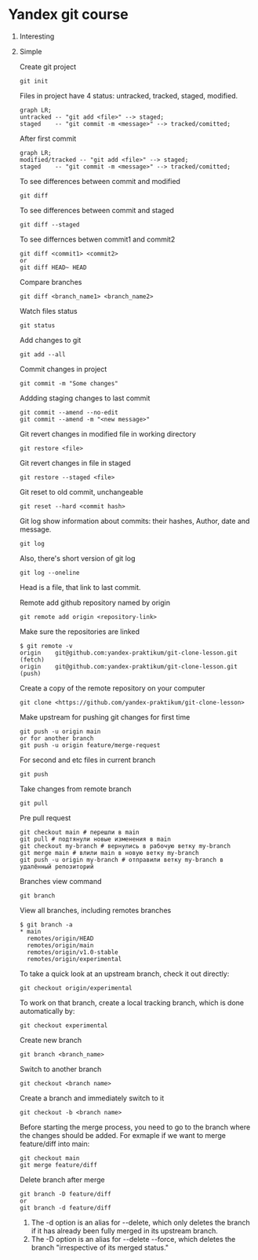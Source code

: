 # Yandex git course
1. Interesting
2. Simple

   Create git project
   ```
   git init
   ```
   
   Files in project have 4 status: untracked, tracked, staged, modified.
   ```mermaid
   graph LR;
   untracked -- "git add <file>" --> staged;
   staged    -- "git commit -m <message>" --> tracked/comitted;
   ```
   
   After first commit
   ```mermaid
   graph LR;
   modified/tracked -- "git add <file>" --> staged;
   staged    -- "git commit -m <message>" --> tracked/comitted;
   ```
   To see differences between commit and modified
   ```
   git diff
   ```
   To see differences between commit and staged
   ```
   git diff --staged
   ```
   To see differnces betwen commit1 and commit2
   ```
   git diff <commit1> <commit2>
   or
   git diff HEAD~ HEAD
   ```
   Compare branches
   ```
   git diff <branch_name1> <branch_name2>
   ```
   Watch files status
   ```
   git status
   ```

   Add changes to git
   ```
   git add --all
   ```

   Commit changes in project
   ```
   git commit -m "Some changes"
   ```
   Addding staging changes to last commit
   ```
   git commit --amend --no-edit
   git commit --amend -m "<new message>"
   ```
   
   Git revert changes in modified file in working directory
   ```
   git restore <file>
   ```

   Git revert changes in file in staged
   ```
   git restore --staged <file>
   ```

   Git reset to old commit, unchangeable
   ```
   git reset --hard <commit hash>
   ```

   Git log show information about commits: their hashes, Author, date and message.
   ```
   git log
   ```
   Also, there's short version of git log
   ```
   git log --oneline
   ```

   Head is a file, that link to last commit.

   Remote add github repository named by origin
   ```
   git remote add origin <repository-link>
   ```
   Make sure the repositories are linked
   ```
   $ git remote -v
   origin    git@github.com:yandex-praktikum/git-clone-lesson.git (fetch)
   origin    git@github.com:yandex-praktikum/git-clone-lesson.git (push)
   ```
   Create a copy of the remote repository on your computer
   ```
   git clone <https://github.com/yandex-praktikum/git-clone-lesson>
   ```
   Make upstream for pushing git changes for first time
   ```
   git push -u origin main
   or for another branch
   git push -u origin feature/merge-request
   ```
   For second and etc files in current branch
   ```
   git push
   ```
   Take changes from remote branch
   ```
   git pull
   ```
   Pre pull request
   ```
   git checkout main # перешли в main
   git pull # подтянули новые изменения в main
   git checkout my-branch # вернулись в рабочую ветку my-branch
   git merge main # влили main в новую ветку my-branch
   git push -u origin my-branch # отправили ветку my-branch в удалённый репозиторий
   ```
   Branches view command
   ```
   git branch
   ```
   View all branches, including remotes branches
   ```
   $ git branch -a
   * main
     remotes/origin/HEAD
     remotes/origin/main
     remotes/origin/v1.0-stable
     remotes/origin/experimental
   ```
   To take a quick look at an upstream branch, check it out directly:
   ```
   git checkout origin/experimental
   ```
   To work on that branch, create a local tracking branch, which is done automatically by:
   ```
   git checkout experimental
   ```
   Create new branch
   ```
   git branch <branch_name>
   ```
   Switch to another branch
   ```
   git checkout <branch name>
   ```
   Create a branch and immediately switch to it
   ```
   git checkout -b <branch name>
   ```
   Before starting the merge process, you need to go to the branch where the changes should be added. For exmaple if we want to merge feature/diff into main:
   ```
   git checkout main
   git merge feature/diff
   ```
   Delete branch after merge
   ```
   git branch -D feature/diff
   or
   git branch -d feature/diff
   ```
   1. The -d option is an alias for --delete, which only deletes the branch if it has already been fully merged in its upstream branch.
   2. The -D option is an alias for --delete --force, which deletes the branch "irrespective of its merged status."
